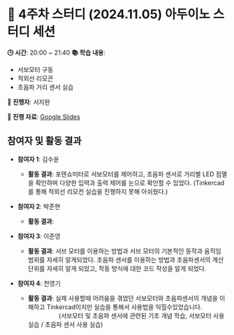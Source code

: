 # 📑 4주차 스터디 (2024.11.05) 아두이노 스터디 세션

**🕒 시간**: 20:00 ~ 21:40
**📚 학습 내용**:  
- 서보모터 구동
- 적외선 리모콘
- 초음파 거리 센서 실습 

**👤 진행자**: 서지완

**🔗 진행 자료**: [Google Slides](https://docs.google.com/presentation/d/16vfOs2-zDnqGAd6XPWEBt9MlHHcKzKpH4lsp_pUZgj4/edit?usp=drive_link)

## 참여자 및 활동 결과

- **참여자 1**: 김수윤  
  - **활동 결과**: 포텐쇼미터로 서보모터를 제어하고, 초음파 센서로 거리별 LED 점멸을 확인하며 다양한 입력과 출력 제어를 눈으로 확인할 수 있었다.
                    (Tinkercad를 통해 적외선 리모컨 실습을 진행하지 못해 아쉬웠다.)

- **참여자 2**: 박준현  
  - **활동 결과**: 

- **참여자 3**: 이준영  
  - **활동 결과**: 서브 모터를 이용하는 방법과 서브 모터의 기본적인 동작과 움직임 범위를 자세히 알게되었다.
                   초음파 센서를 이용하는 방법과 초음파센서의 계산 단위를 자세히 알게 되었고, 작동 방식에 대한 코드 작성을 알게 되었다.

- **참여자 4**: 천영기  
  - **활동 결과**: 실제 사용할때 어려움을 겪었던 서보모터와 초음파센서의 개념을 이해하고 Tinkercad이지만 실습을 통해서 사용법을 익힐수있었습니다.  
     (서보모터 및 초음파 센서에 관련된 기초 개념 학습, 서보모터 사용 실습 / 초음파 센서 사용 실습)
